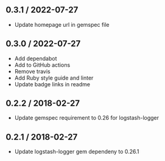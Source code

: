 ## 0.3.1 / 2022-07-27

* Update homepage url in gemspec file

## 0.3.0 / 2022-07-27

* Add dependabot
* Add to GitHub actions
* Remove travis
* Add Ruby style guide and linter
* Update badge links in readme

## 0.2.2 / 2018-02-27

* Update gemspec requirement to 0.26 for logstash-logger

## 0.2.1 / 2018-02-27

* Update logstash-logger gem dependeny to 0.26.1
